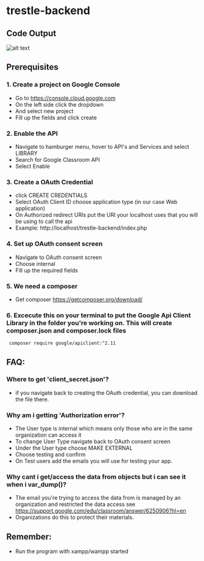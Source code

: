 # trestle-backend
## Code Output
![alt text](https://github.com/GentleHome/trestle-backend-Google-Classroom-API-PHP/blob/master/output.JPG)
## Prerequisites 
### 1. Create a project on Google Console
- Go to https://console.cloud.google.com
- On the left side click the dropdown
- And select new project
- Fill up the fields and click create
### 2. Enable the API
- Navigate to hamburger menu, hover to API's and Services and select LIBRARY
- Search for Google Classroom API
- Select Enable
### 3. Create a OAuth Credential
- click CREATE CREDENTIALS
- Select OAuth Client ID choose application type (in our case Web application)
- On Authorized redirect URIs put the URI your localhost uses that you will be using to call the api
- Example: http://localhost/trestle-backend/index.php
### 4. Set up OAuth consent screen
- Navigate to OAuth consent screen
- Choose internal
- Fill up the required fields
### 5. We need a composer
- Get composer https://getcomposer.org/download/
### 6. Excecute this on your terminal to put the Google Api Client Library in the folder you're working on. This will create composer.json and composer.lock files
     composer require google/apiclient:^2.11
## FAQ:
### Where to get 'client_secret.json'?
- if you navigate back to creating the OAuth credential, you can download the file there.
### Why am i getting 'Authorization error'?
- The User type is internal which means only those who are in the same organization can access it
- To change User Type navigate back to OAuth consent screen
- Under the User type choose MAKE EXTERNAL
- Choose testing and confirm
- On Test users add the emails you will use for testing your app.
### Why cant i get/access the data from objects but i can see it when i var_dump()?
- The email you're trying to access the data from is managed by an organization and restricted the data access see https://support.google.com/edu/classroom/answer/6250906?hl=en
- Organizations do this to protect their materials.

## Remember:
- Run the program with xampp/wampp started
